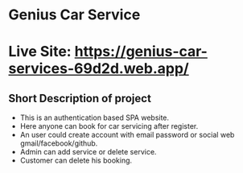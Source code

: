 # Genius Car Service
# Live Site: https://genius-car-services-69d2d.web.app/

## Short Description of project
* This is an authentication based SPA website.
* Here anyone can book for car servicing after register.
* An user could create account with email password or social web gmail/facebook/github.
* Admin can add service or delete service.
* Customer can delete his booking.
